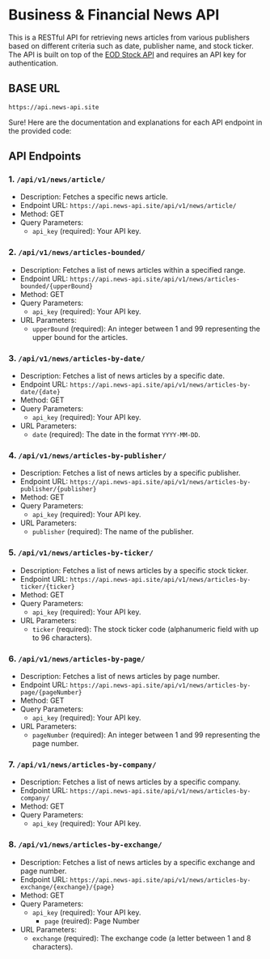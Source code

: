 
# Business & Financial News API

This is a RESTful API for retrieving news articles from various publishers based on different criteria such as date, publisher name, and stock ticker. The API is built on top of the [EOD Stock API](https://eod-stock-api.site/) and requires an API key for authentication.


## BASE URL

    https://api.news-api.site



Sure! Here are the documentation and explanations for each API endpoint in the provided code:

## API Endpoints

### 1. `/api/v1/news/article/`

- Description: Fetches a specific news article.
- Endpoint URL: `https://api.news-api.site/api/v1/news/article/`
- Method: GET
- Query Parameters:
  - `api_key` (required): Your API key.

### 2. `/api/v1/news/articles-bounded/`

- Description: Fetches a list of news articles within a specified range.
- Endpoint URL: `https://api.news-api.site/api/v1/news/articles-bounded/{upperBound}`
- Method: GET
- Query Parameters:
  - `api_key` (required): Your API key.
- URL Parameters:
  - `upperBound` (required): An integer between 1 and 99 representing the upper bound for the articles.

### 3. `/api/v1/news/articles-by-date/`

- Description: Fetches a list of news articles by a specific date.
- Endpoint URL: `https://api.news-api.site/api/v1/news/articles-by-date/{date}`
- Method: GET
- Query Parameters:
  - `api_key` (required): Your API key.
- URL Parameters:
  - `date` (required): The date in the format `YYYY-MM-DD`.

### 4. `/api/v1/news/articles-by-publisher/`

- Description: Fetches a list of news articles by a specific publisher.
- Endpoint URL: `https://api.news-api.site/api/v1/news/articles-by-publisher/{publisher}`
- Method: GET
- Query Parameters:
  - `api_key` (required): Your API key.
- URL Parameters:
  - `publisher` (required): The name of the publisher.

### 5. `/api/v1/news/articles-by-ticker/`

- Description: Fetches a list of news articles by a specific stock ticker.
- Endpoint URL: `https://api.news-api.site/api/v1/news/articles-by-ticker/{ticker}`
- Method: GET
- Query Parameters:
  - `api_key` (required): Your API key.
- URL Parameters:
  - `ticker` (required): The stock ticker code (alphanumeric field with up to 96 characters).

### 6. `/api/v1/news/articles-by-page/`

- Description: Fetches a list of news articles by page number.
- Endpoint URL: `https://api.news-api.site/api/v1/news/articles-by-page/{pageNumber}`
- Method: GET
- Query Parameters:
  - `api_key` (required): Your API key.
- URL Parameters:
  - `pageNumber` (required): An integer between 1 and 99 representing the page number.

### 7. `/api/v1/news/articles-by-company/`

- Description: Fetches a list of news articles by a specific company.
- Endpoint URL: `https://api.news-api.site/api/v1/news/articles-by-company/`
- Method: GET
- Query Parameters:
  - `api_key` (required): Your API key.

### 8. `/api/v1/news/articles-by-exchange/`

- Description: Fetches a list of news articles by a specific exchange and page number.
- Endpoint URL: `https://api.news-api.site/api/v1/news/articles-by-exchange/{exchange}/{page}`
- Method: GET
- Query Parameters:
  - `api_key` (required): Your API key.
    - `page` (reuired): Page Number
- URL Parameters:
  - `exchange` (required): The exchange code (a letter between 1 and 8 characters).
